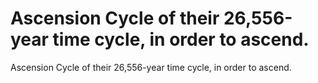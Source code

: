 # Ascension Cycle of their 26,556-year time cycle, in order to ascend.

Ascension Cycle of their 26,556-year time cycle, in order to ascend.